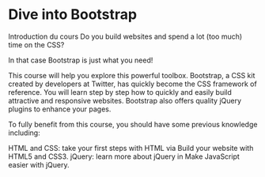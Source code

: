 # Dive into Bootstrap 

Introduction du cours
Do you build websites and spend a lot (too much) time on the CSS?

In that case Bootstrap is just what you need!

This course will help you explore this powerful toolbox. Bootstrap, a CSS kit created by developers at Twitter, has quickly become the CSS framework of reference. You will learn step by step how to quickly and easily build attractive and responsive websites. Bootstrap also offers quality jQuery plugins to enhance your pages.

To fully benefit from this course, you should have some previous knowledge including:

HTML and CSS: take your first steps with HTML via Build your website with HTML5 and CSS3.
jQuery: learn more about jQuery in Make JavaScript easier with jQuery.